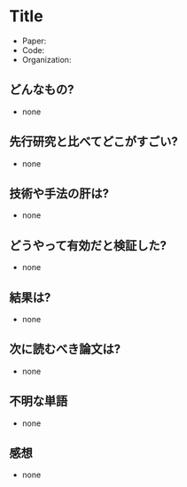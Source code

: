 # Title
- Paper: 
- Code: 
- Organization: 

## どんなもの?
- none

## 先行研究と比べてどこがすごい?
- none

## 技術や手法の肝は?
- none

## どうやって有効だと検証した?
- none

## 結果は?
- none

## 次に読むべき論文は?
- none

## 不明な単語
- none

## 感想
- none

